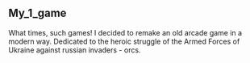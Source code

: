 ## My_1_game
What times, such games!
I decided to remake an old arcade game in a modern way.
Dedicated to the heroic struggle of the Armed Forces of Ukraine against russian invaders - orcs.
